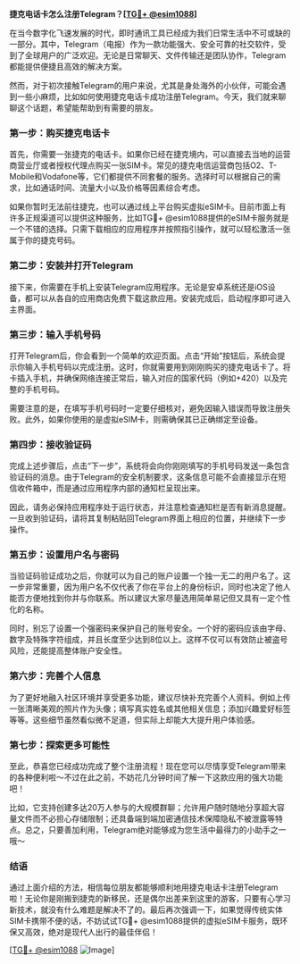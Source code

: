 **捷克电话卡怎么注册Telegram？[[TG💪+ @esim1088](https://t.me/s/esim1088)]**

在当今数字化飞速发展的时代，即时通讯工具已经成为我们日常生活中不可或缺的一部分。其中，Telegram（电报）作为一款功能强大、安全可靠的社交软件，受到了全球用户的广泛欢迎。无论是日常聊天、文件传输还是团队协作，Telegram都能提供便捷且高效的解决方案。

然而，对于初次接触Telegram的用户来说，尤其是身处海外的小伙伴，可能会遇到一些小麻烦，比如如何使用捷克电话卡成功注册Telegram。今天，我们就来聊聊这个话题，希望能帮助到有需要的朋友。

### **第一步：购买捷克电话卡**

首先，你需要一张捷克的电话卡。如果你已经在捷克境内，可以直接去当地的运营商营业厅或者授权代理点购买一张SIM卡。常见的捷克电信运营商包括O2、T-Mobile和Vodafone等，它们都提供不同套餐的服务。选择时可以根据自己的需求，比如通话时间、流量大小以及价格等因素综合考虑。

如果你暂时无法前往捷克，也可以通过线上平台购买虚拟eSIM卡。目前市面上有许多正规渠道可以提供这种服务，比如TG💪+ @esim1088提供的eSIM卡服务就是一个不错的选择。只需下载相应的应用程序并按照指引操作，就可以轻松激活一张属于你的捷克号码。

### **第二步：安装并打开Telegram**

接下来，你需要在手机上安装Telegram应用程序。无论是安卓系统还是iOS设备，都可以从各自的应用商店免费下载这款应用。安装完成后，启动程序即可进入主界面。

### **第三步：输入手机号码**

打开Telegram后，你会看到一个简单的欢迎页面。点击“开始”按钮后，系统会提示你输入手机号码以完成注册。这时，你就需要用到刚刚购买的捷克电话卡了。将卡插入手机，并确保网络连接正常后，输入对应的国家代码（例如+420）以及完整的手机号码。

需要注意的是，在填写手机号码时一定要仔细核对，避免因输入错误而导致注册失败。此外，如果你使用的是虚拟eSIM卡，则需确保其已正确绑定至设备。

### **第四步：接收验证码**

完成上述步骤后，点击“下一步”，系统将会向你刚刚填写的手机号码发送一条包含验证码的消息。由于Telegram的安全机制要求，这条信息可能不会直接显示在短信收件箱中，而是通过应用程序内部的通知栏呈现出来。

因此，请务必保持应用程序处于运行状态，并注意检查通知栏是否有新消息提醒。一旦收到验证码，请将其复制粘贴回Telegram界面上相应的位置，并继续下一步操作。

### **第五步：设置用户名与密码**

当验证码验证成功之后，你就可以为自己的账户设置一个独一无二的用户名了。这一步非常重要，因为用户名不仅代表了你在平台上的身份标识，同时也决定了他人能否方便地找到你并与你联系。所以建议大家尽量选用简单易记但又具有一定个性化的名称。

同时，别忘了设置一个强密码来保护自己的账号安全。一个好的密码应该由字母、数字及特殊字符组成，并且长度至少达到8位以上。这样不仅可以有效防止被盗号风险，还能提高整体账户安全性。

### **第六步：完善个人信息**

为了更好地融入社区环境并享受更多功能，建议尽快补充完善个人资料。例如上传一张清晰美观的照片作为头像；填写真实姓名或其他相关信息；添加兴趣爱好标签等等。这些细节虽然看似微不足道，但实际上却能大大提升用户体验感。

### **第七步：探索更多可能性**

至此，恭喜您已经成功完成了整个注册流程！现在您可以尽情享受Telegram带来的各种便利啦～不过在此之前，不妨花几分钟时间了解一下这款应用的强大功能吧！

比如，它支持创建多达20万人参与的大规模群聊；允许用户随时随地分享超大容量文件而不必担心存储限制；还具备端到端加密通信技术保障隐私不被泄露等特点。总之，只要善加利用，Telegram绝对能够成为您生活中最得力的小助手之一哦～

### **结语**

通过上面介绍的方法，相信每位朋友都能够顺利地用捷克电话卡注册Telegram啦！无论你是刚搬到捷克的新移民，还是偶尔出差来到这里的游客，只要有心学习新技术，就没有什么难题是解决不了的。最后再次强调一下，如果觉得传统实体SIM卡携带不便的话，不妨试试TG💪+ @esim1088提供的虚拟eSIM卡服务，既环保又高效，绝对是现代人出行的最佳伴侣！

[[TG💪+ @esim1088](https://t.me/s/esim1088) ![Image](https://i.postimg.cc/4NQfJmqS/Snipaste-2025-05-13-00-14-12.png)]